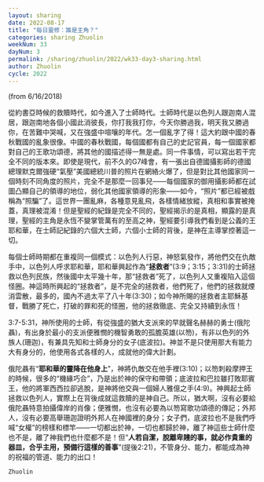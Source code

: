 ```yaml
---
layout: sharing
date: 2022-08-17
title: "每日靈修：誰是主角？"
categories: sharing Zhuolin
weekNum: 33
dayNum: 3
permalink: /sharing/zhuolin/2022/wk33-day3-sharing.html
author: Zhuolin
cycle: 2022
---
```

(from 6/16/2018)  

從約書亞時候的救贖時代，如今進入了士師時代。士師時代是以色列人跟迦南人混居，跟迦南地各個小國此消彼長，你打我我打你，今天你勝過我，明天我又勝過你，在苦難中哭喊，又在強盛中喧嚷的年代。怎一個亂字了得！這大約跟中國的春秋戰國的亂象很像。中國的春秋戰國，每個國都有自己的史記官員，每一個國家都對自己的王歌功頌德，將其他的國描述得一無是處。同一件事情，可以寫出若干完全不同的版本來。即使是現代，前不久的G7峰會，有一張出自德國攝影師的德國總理默克爾強硬“氣壓”美國總統川普的照片在網絡火爆了，但是對比其他國家同一個時刻不同角度的照片，完全不是那麼一回事兒——每個國家的御用攝影師都在試圖凸顯自己的領導的地位，弱化其他國家領導的形象——如今，“照片”都已經被戲稱為“照騙”了。這世界一團亂麻，各種意見亂飛，各樣情緒放縱，真相和事實被掩蓋，真理被混淆！但是聖經的紀錄是完全不同的，聖經揭示的是真相，顯露的是真理，聖經的主角是永恆不變掌管萬有的至高之神，聖經要引導我們看到是公義的王耶和華，在士師記紀錄的六個大士師，六個小士師的背後，是神在主導掌控著這一切。  

每個士師時期都在重複同一個模式：以色列人行惡，神怒氣發作，將他們交在仇敵手中，以色列人呼求耶和華，耶和華興起作為“**拯救者**”(3:9；3:15；3:31)的士師拯救以色列民族，然後國中太平幾十年，那“拯救者”死了，以色列人又重複陷入這個怪圈。神這時所興起的“拯救者”，是不完全的拯救者，他們死了，他們的拯救就煙消雲散，最多的，國內不過太平了八十年(3:30)；如今神所賜的拯救者主耶穌基督，戰勝了死亡，打破的罪和死的怪圈，他的拯救徹底、完全又持續到永恆！  

3:7-5:31，神所使用的士師，有從強盛的猶大支派來的早就聲名赫赫的勇士(俄陀聶)，有出身於最小的支派便雅憫的機智勇敢的孤膽英雄(以笏)，有非以色列的外族人(珊迦)，有兼具先知和士師身分的女子(底波拉)。神並不是只使用那大有能力大有身分的，他使用各式各樣的人，成就他的偉大計劃。  

俄陀聶有“**耶和華的靈降在他身上**”，神將仇敵交在他手裡(3:10)；以笏刺殺摩押王的時候，很多的“機緣巧合”，乃是出於神的保守和帶領；底波拉和巴拉雖打敗耶賓王，他的將軍西西拉卻逃脫，是神將他交與一個婦人雅億之手(4:9)。神興起士師拯救以色列人，實際上在背後成就這救贖的是神自己。所以，猶大啊，沒有必要給俄陀聶特意拍攝偉岸的肖像；便雅憫，也沒有必要為以笏寫歌功頌德的傳記；外邦人，沒有必要高舉珊迦證明外邦人在神國裡的身分；女子們，底波拉也不是我們呼喊“女權”的榜樣和標竿——一切都出於神，一切也都歸於神，離了神這些士師什麼也不是，離了神我們也什麼都不是！但“**人若自潔，脫離卑賤的事，就必作貴重的器皿，合乎主用，預備行這樣的善事**”(提後2:21)，不管身分、能力，都能成為神的祝福的管道、能力的出口！  

`Zhuolin`  
